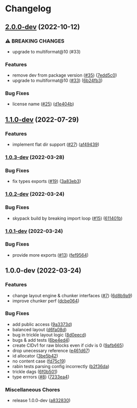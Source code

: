 # Changelog

## [2.0.0-dev](https://github.com/ipld/js-unixfs/compare/v1.1.0-dev...v2.0.0-dev) (2022-10-12)


### ⚠ BREAKING CHANGES

* upgrade to multiformat@10 (#33)

### Features

* remove dev from package version ([#35](https://github.com/ipld/js-unixfs/issues/35)) ([7edd5c0](https://github.com/ipld/js-unixfs/commit/7edd5c03684b5c971423bfd85c8d4e00f5cd8fbb))
* upgrade to multiformat@10 ([#33](https://github.com/ipld/js-unixfs/issues/33)) ([6b24fb3](https://github.com/ipld/js-unixfs/commit/6b24fb36e9bb2d14ef6a54d4101792348fc2bb5a))


### Bug Fixes

* license name ([#25](https://github.com/ipld/js-unixfs/issues/25)) ([d1e404b](https://github.com/ipld/js-unixfs/commit/d1e404bb46db6aa5a155999c7abdd6de0fed1a47))

## [1.1.0-dev](https://github.com/ipld/js-unixfs/compare/v1.0.3-dev...v1.1.0-dev) (2022-07-29)


### Features

* implement flat dir support ([#27](https://github.com/ipld/js-unixfs/issues/27)) ([af49439](https://github.com/ipld/js-unixfs/commit/af494397b5f93782a0e30fd7bccc7117c2e96e07))

### [1.0.3-dev](https://github.com/ipld/js-unixfs/compare/v1.0.2-dev...v1.0.3-dev) (2022-03-28)


### Bug Fixes

* fix types exports ([#19](https://github.com/ipld/js-unixfs/issues/19)) ([3a83eb3](https://github.com/ipld/js-unixfs/commit/3a83eb36745e64dc39672ba5bd40b24faedd77e4))

### [1.0.2-dev](https://github.com/ipld/js-unixfs/compare/v1.0.1-dev...v1.0.2-dev) (2022-03-24)


### Bug Fixes

* skypack build by breaking import loop ([#15](https://github.com/ipld/js-unixfs/issues/15)) ([611401b](https://github.com/ipld/js-unixfs/commit/611401b467aad2db969b19e0dc84eeeefcfaa9d2))

### [1.0.1-dev](https://github.com/ipld/js-unixfs/compare/v1.0.0-dev...v1.0.1-dev) (2022-03-24)


### Bug Fixes

* provide more exports ([#13](https://github.com/ipld/js-unixfs/issues/13)) ([fef9564](https://github.com/ipld/js-unixfs/commit/fef95647f56bf9825e36dfc225c6bca8336ce308))

## 1.0.0-dev (2022-03-24)


### Features

* change layout engine & chunker interfaces ([#7](https://github.com/ipld/js-unixfs/issues/7)) ([6d8b9a9](https://github.com/ipld/js-unixfs/commit/6d8b9a94b31955bddbce91883736ee6a6f519610))
* improve chunker perf ([dcbe064](https://github.com/ipld/js-unixfs/commit/dcbe0641cdcf5ef8c1a0a78b2a31b3584c474648))


### Bug Fixes

* add public access ([9a3373d](https://github.com/ipld/js-unixfs/commit/9a3373d760e8e050550f6baa8c91d8da7e30547f))
* balanced layout ([d6fa08d](https://github.com/ipld/js-unixfs/commit/d6fa08dca63e680c933e8fb2119afbc586714fd7))
* bug in trickle layout logic ([8d0eecd](https://github.com/ipld/js-unixfs/commit/8d0eecdf227f4467a24626630075400a9cd9d277))
* bugs & add tests ([6be4ed4](https://github.com/ipld/js-unixfs/commit/6be4ed4d69b5e39c3cf9034f98f5624f01ecfbe1))
* create CIDv1 for raw blocks even if cidv is 0 ([9afb665](https://github.com/ipld/js-unixfs/commit/9afb6653baaccf302f65b469ddc8f000b17d72e4))
* drop unecessary reference ([e461d67](https://github.com/ipld/js-unixfs/commit/e461d67463a063044466f16f699bc5cde3fab1f8))
* id allocator ([3be5b42](https://github.com/ipld/js-unixfs/commit/3be5b429d5869b13aff13019af4fa316ca12d375))
* no content case ([fd75c19](https://github.com/ipld/js-unixfs/commit/fd75c19105c497f657a46d164d143b226c4fac2c))
* rabin tests parsing config incorrectly ([b2f36da](https://github.com/ipld/js-unixfs/commit/b2f36da80930ca036a4c42f133d8a7a7264d1e83))
* trickle dags ([6f0b501](https://github.com/ipld/js-unixfs/commit/6f0b501f941a7651a62e9fdcb744547123d70add))
* type errrors ([#8](https://github.com/ipld/js-unixfs/issues/8)) ([7233ea4](https://github.com/ipld/js-unixfs/commit/7233ea43c2700aee3ea00d17696d191dda452a95))


### Miscellaneous Chores

* release 1.0.0-dev ([a832830](https://github.com/ipld/js-unixfs/commit/a832830761c099ae753ac9b7c1660c1b4c46eaeb))
